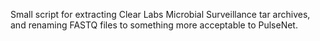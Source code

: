 Small script for extracting Clear Labs Microbial Surveillance tar archives, and 
renaming FASTQ files to something more acceptable to PulseNet.
